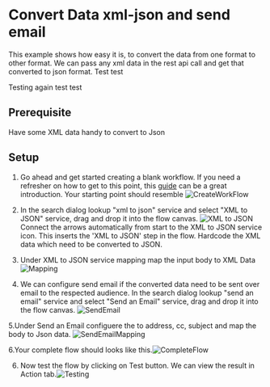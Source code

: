 # Convert Data xml-json and send email

This example shows how easy it is,  to convert the data from one format to other format. We can pass any xml data in the rest api call and get that converted to json format.
Test test

Testing again test test

## Prerequisite
Have some XML data handy to convert to Json


## Setup

1. Go ahead and get started creating a blank workflow. If you need a refresher on how to get to this point, this [guide](https://docs.webmethods.io/workflow-building-blocks/creating-first-workflow) can be a great introduction. Your starting point should resemble ![CreateWorkFlow](https://github.com/SoftwareAG/webmethodsio-examples/blob/master/convertdata-xml-json/completeflow.png)

2. In the search dialog lookup "xml to json" service and select "XML to JSON" service, drag and drop it into the flow canvas. ![XML to JSON](https://github.com/SoftwareAG/webmethodsio-examples/blob/master/convertdata-xml-json/XMLToJSONService.PNG) Connect the arrows automatically from start to the XML to JSON service icon. This inserts the 'XML to JSON' step in the flow. Hardcode the XML data which need to be converted to JSON.

3. Under XML to JSON service mapping map the input body to XML Data ![Mapping](https://github.com/SoftwareAG/webmethodsio-examples/blob/master/convertdata-xml-json/XMLToJSONMapping.png)

4. We can configure send email if the converted data need to be sent over email to the respected audience. In the search dialog lookup "send an email" service and select "Send an Email" service, drag and drop it into the flow canvas. ![SendEmail](https://github.com/SoftwareAG/webmethodsio-examples/blob/master/convertdata-xml-json/SendEmail.png)

5.Under Send an Email configuere the to address, cc, subject and map the body to Json data. ![SendEmailMapping](https://github.com/SoftwareAG/webmethodsio-examples/blob/master/convertdata-xml-json/SendEmailMapping.png)

6.Your complete flow should looks like this.![CompleteFlow](https://github.com/SoftwareAG/webmethodsio-examples/blob/master/convertdata-xml-json/completeflow.png)

6. Now test the flow by clicking on Test button. We can view the result in Action tab.![Testing](https://github.com/SoftwareAG/webmethodsio-examples/blob/master/convertdata-xml-json/Testing.PNG)




